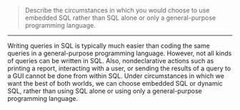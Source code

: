 > Describe the circumstances in which you would choose to use embedded SQL 
> rather than SQL alone or only a general-purpose programming language. 

--------------------------------

Writing queries in SQL is typically much easier than coding the same queries
in a general-purpose programming language. However, not all kinds of queries
can be written in SQL. Also, nondeclarative actions such as printing a report, 
interacting with a user, or sending the results of a query to a GUI cannot be
done from within SQL. Under circumstances in which we want the best of both worlds,
we can choose embedded SQL or dynamic SQL, rather than using SQL alone or using
only a general-purpose programming language. 

